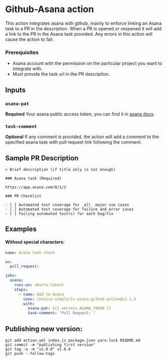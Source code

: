 # Github-Asana action

This action integrates asana with github, mainly to enforce linking an Asana task to a PR in the description. When a PR is opened or reopened it will add a link to the PR in the Asana task provided. Any errors in this action will cause the action to fail.

### Prerequisites

- Asana account with the permission on the particular project you want to integrate with.
- Must provide the task url in the PR description.

## Inputs

### `asana-pat`

**Required** Your asana public access token, you can find it in [asana docs](https://developers.asana.com/docs/#authentication-basics).

### `task-comment`

**Optional** If any comment is provided, the action will add a comment to the specified asana task with pull request link following the comment.

## Sample PR Description

```
> Brief description (if title only is not enough)

### Asana task (Required)

https://app.asana.com/0/1/2

### PR Checklist

- [ ] Automated test coverage for _all_ major use cases
- [ ] Automated test coverage for failure and error cases
- [ ] Failing automated test(s) for each bug/fix

```

## Examples

#### Without special characters:

```yaml
name: Asana task check

on:
  pull_request:

jobs:
  asana:
    runs-on: ubuntu-latest
    steps:
      - name: Add to Asana
        uses: invoice-simple/is-asana-github-action@v1.1.4
        with:
          asana-pat: ${{ secrets.ASANA_TOKEN }}
          task-comment: "Pull Request: "
```

## Publishing new version:

```
git add action.yml index.js package.json yarn.lock README.md
git commit -m "publishing first version"
git tag -a -m "v1.0.0" v1.0.0
git push --follow-tags
```
